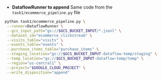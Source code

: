 * **DataflowRunner to append**
Same code from the `task1/ecommerce_pipeline.py` file

```bash
python task1/ecommerce_pipeline.py \
 --runner=DataflowRunner \
 --gcs_input_path="gs://$GCS_BUCKET_INPUT/*.jsonl" \
 --dataset_id="ecommerce_clickstream" \
 --visits_table="visits" \
 --events_table="events" \
 --purchase_items_table="purchase_items" \
 --staging_location="gs://$GCS_BUCKET_INPUT-dataflow-temp/staging" \
 --temp_location="gs://$GCS_BUCKET_INPUT-dataflow-temp/temp" \
 --region="us-central1" \
 --project="$GOOGLE_CLOUD_PROJECT" \
 --write_disposition="append"
 ```